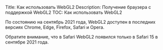 Title: Как использовать WebGL2
Description: Получение браузера с поддержкой WebGL2
TOC: Как использовать WebGL2

По состоянию на сентябрь 2021 года, WebGL2 доступен в последних версиях Chrome, Edge,
Firefox, Safari и Opera.

Обратите внимание, что в Safari WebGL2 появился только в Safari 15 в сентябре 2021 года. 